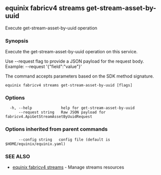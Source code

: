 ## equinix fabricv4 streams get-stream-asset-by-uuid

Execute get-stream-asset-by-uuid operation

### Synopsis

Execute the get-stream-asset-by-uuid operation on this service.

Use --request flag to provide a JSON payload for the request body.
Example: --request '{"field":"value"}'

The command accepts parameters based on the SDK method signature.

```
equinix fabricv4 streams get-stream-asset-by-uuid [flags]
```

### Options

```
  -h, --help             help for get-stream-asset-by-uuid
      --request string   Raw JSON payload for fabricv4.ApiGetStreamAssetByUuidRequest
```

### Options inherited from parent commands

```
      --config string   config file (default is $HOME/equinix/equinix.yaml)
```

### SEE ALSO

* [equinix fabricv4 streams](equinix_fabricv4_streams.md)	 - Manage streams resources

